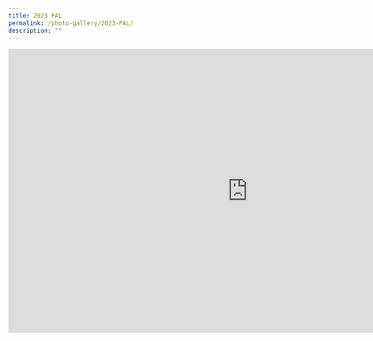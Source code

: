 ```yaml
---
title: 2023 PAL
permalink: /photo-gallery/2023-PAL/
description: ""
---
```

<iframe allowfullscreen="true" height="569" width="960" frameborder="0" src="https://docs.google.com/presentation/d/e/2PACX-1vQ2nKG5NI6-WXgiw1jmuHf7FPYbm9XY6hDXjEeFRUZUoYtiNfWjj5ZHkThEK8FIsV0XESQPN02a38hh/embed?start=true&amp;loop=true&amp;delayms=5000"></iframe>